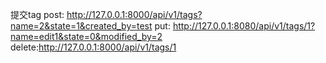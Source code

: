 提交tag
post: http://127.0.0.1:8000/api/v1/tags?name=2&state=1&created_by=test
put: http://127.0.0.1:8080/api/v1/tags/1?name=edit1&state=0&modified_by=2
delete:http://127.0.0.1:8000/api/v1/tags/1